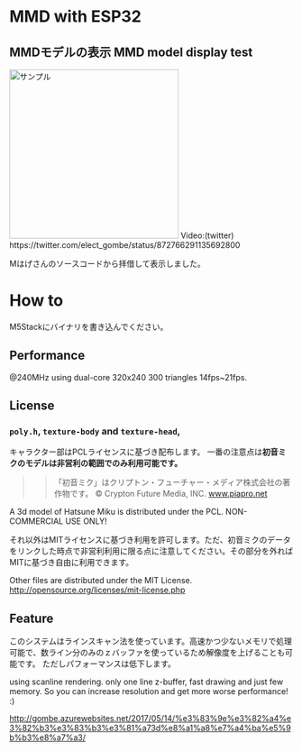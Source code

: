 # MMD with ESP32
## MMDモデルの表示 MMD model display test

<img src="http://i.imgur.com/9LDjwK9.jpg" alt="サンプル" width="300">
Video:(twitter) https://twitter.com/elect_gombe/status/872766291135692800

Mはげさんのソースコードから拝借して表示しました。
# How to
M5Stackにバイナリを書き込んでください。

## Performance
@240MHz using dual-core 320x240 300 triangles 14fps~21fps.

## License
### `poly.h`, `texture-body` and `texture-head`,
キャラクター部はPCLライセンスに基づき配布します。
一番の注意点は**初音ミクのモデルは非営利の範囲でのみ利用可能です。** 

>> 「初音ミク」はクリプトン・フューチャー・メディア株式会社の著作物です。
>> © Crypton Future Media, INC. www.piapro.net

A 3d model of Hatsune Miku is distributed under the PCL. NON-COMMERCIAL USE ONLY!

それ以外はMITライセンスに基づき利用を許可します。ただ、初音ミクのデータをリンクした時点で非営利利用に限る点に注意してください。その部分を外ればMITに基づき自由に利用できます。

Other files are distributed under the MIT License.
http://opensource.org/licenses/mit-license.php

## Feature
このシステムはラインスキャン法を使っています。高速かつ少ないメモリで処理可能で、数ライン分のみのｚバッファを使っているため解像度を上げることも可能です。
ただしパフォーマンスは低下します。

using scanline rendering. only one line z-buffer, fast drawing and just few memory. So you can increase resolution and get more worse performance! :) 


http://gombe.azurewebsites.net/2017/05/14/%e3%83%9e%e3%82%a4%e3%82%b3%e3%83%b3%e3%81%a73d%e8%a1%a8%e7%a4%ba%e5%9b%b3%e8%a7%a3/
